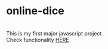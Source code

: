 # online-dice
<br>This is my first major javascript project
<br> Check functionality [HERE](https://sanjanastyles.github.io/online-dice/)
